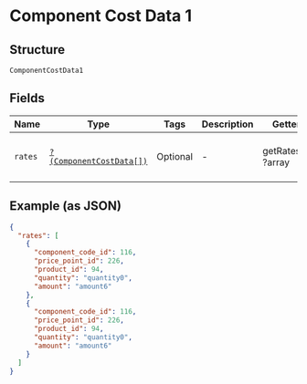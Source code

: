 
# Component Cost Data 1

## Structure

`ComponentCostData1`

## Fields

| Name | Type | Tags | Description | Getter | Setter |
|  --- | --- | --- | --- | --- | --- |
| `rates` | [`?(ComponentCostData[])`](../../doc/models/component-cost-data.md) | Optional | - | getRates(): ?array | setRates(?array rates): void |

## Example (as JSON)

```json
{
  "rates": [
    {
      "component_code_id": 116,
      "price_point_id": 226,
      "product_id": 94,
      "quantity": "quantity0",
      "amount": "amount6"
    },
    {
      "component_code_id": 116,
      "price_point_id": 226,
      "product_id": 94,
      "quantity": "quantity0",
      "amount": "amount6"
    }
  ]
}
```

